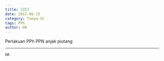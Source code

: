 ```yaml
---
title: 2257
date: 2017-06-15
category: Tanya-SC
tags: PPh
author: GK
---
```


Perlakuan PPh PPN anjak piutang

---



`GK`
